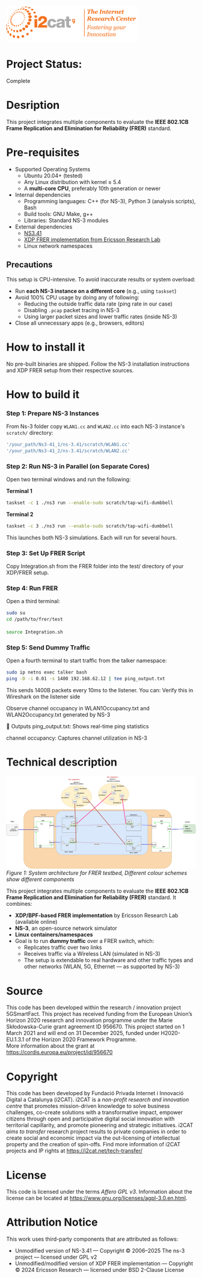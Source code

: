 ![i2CAT Logo](Fundacio-Privada-I2CAT.png)



# Project Status: 
Complete

# Desription
This project integrates multiple components to evaluate the **IEEE 802.1CB Frame Replication and Elimination for Reliability (FRER)** standard. 


# Pre-requisites
- Supported Operating Systems
  - Ubuntu 20.04+ (tested)
  - Any Linux distribution with kernel ≥ 5.4
  - A **multi-core CPU**, preferably 10th generation or newer
- Internal dependencies
  - Programming languages: C++ (for NS-3), Python 3 (analysis scripts), Bash
  - Build tools: GNU Make, g++
  - Libraries: Standard NS-3 modules
- External dependencies
  - [NS3.41](https://www.nsnam.org/)
  - [XDP FRER implementation from Ericsson Research Lab](https://github.com/EricssonResearch/xdpfrer)
  - Linux network namespaces



##  Precautions

This setup is CPU-intensive. To avoid inaccurate results or system overload:

- Run **each NS-3 instance on a different core** (e.g., using `taskset`)
- Avoid 100% CPU usage by doing any of following:
  - Reducing the outside traffic data rate (ping rate in our case)
  - Disabling `.pcap` packet tracing in NS-3
  - Using larger packet sizes and lower traffic rates (inside NS-3)
- Close all unnecessary apps (e.g., browsers, editors)


# How to install it 
No pre-built binaries are shipped. Follow the NS-3 installation instructions and XDP FRER setup from their respective sources.

# How to build it

### Step 1: Prepare NS-3 Instances

From Ns-3 folder copy `WLAN1.cc` and `WLAN2.cc` into each NS-3 instance's `scratch/` directory:

```bash
'/your_path/Ns3-41_1/ns-3.41/scratch/WLAN1.cc'
'/your_path/Ns3-41_2/ns-3.41/scratch/WLAN2.cc'
```


### Step 2: Run NS-3 in Parallel (on Separate Cores)
Open two terminal windows and run the following:

**Terminal 1**
```bash
taskset -c 1 ./ns3 run --enable-sudo scratch/tap-wifi-dumbbell
```

**Terminal 2**
```bash
taskset -c 3 ./ns3 run --enable-sudo scratch/tap-wifi-dumbbell
```
This launches both NS-3 simulations. Each will run for several hours.


### Step 3: Set Up FRER Script
Copy Integration.sh from the FRER folder into the test/ directory of your XDP/FRER setup.



### Step 4: Run FRER
Open a third terminal:

```bash
sudo su
cd /path/to/frer/test

source Integration.sh

```

### Step 5: Send Dummy Traffic
Open a fourth terminal to start traffic from the talker namespace:

```bash
sudo ip netns exec talker bash
ping -D -i 0.01 -s 1400 192.168.62.12 | tee ping_output.txt
```


This sends 1400B packets every 10ms to the listener. You can:
Verify this in Wireshark on the listener side

Observe channel occupancy in WLAN1Occupancy.txt and WLAN2Occupancy.txt  generated by NS-3


📂 Outputs
ping_output.txt: Shows real-time ping statistics

channel occupancy: Captures channel utilization in NS-3





# Technical description 
![system architecture](FRER_Arch.jpg)
*Figure 1: System architecture for FRER testbed, Different colour schemes show different components*

This project integrates multiple components to evaluate the **IEEE 802.1CB Frame Replication and Elimination for Reliability (FRER)** standard. It combines:

- **XDP/BPF-based FRER implementation** by Ericsson Research Lab (available online)
- **NS-3**, an open-source network simulator
- **Linux containers/namespaces**
- Goal is to run **dummy traffic** over a FRER switch, which:
  -  Replicates traffic over two links
  -  Receives traffic via a Wireless LAN (simulated in NS-3)
  -  The setup is extendable to real hardware and other traffic types and other networks (WLAN, 5G, Ethernet — as supported by NS-3)


# Source
This code has been developed within the research / innovation project 5GSmartFact. This project has received funding from the European Union’s Horizon 2020 research and innovation programme under the Marie Skłodowska-Curie grant agreement ID 956670. This project started on 1 March 2021 and will end on 31 December 2025, funded under H2020-EU.1.3.1 of the Horizon 2020 Framework Programme.  
More information about the grant at https://cordis.europa.eu/project/id/956670


# Copyright
This code has been developed by Fundació Privada Internet i Innovació Digital a Catalunya (i2CAT). i2CAT is a *non-profit research and innovation centre* that  promotes mission-driven knowledge to solve business challenges, co-create solutions with a transformative impact, empower citizens through open and participative digital social innovation with territorial capillarity, and promote pioneering and strategic initiatives.
i2CAT *aims to transfer* research project results to private companies in order to create social and economic impact via the out-licensing of intellectual property and the creation of spin-offs.
Find more information of i2CAT projects and IP rights at https://i2cat.net/tech-transfer/


# License
This code is licensed under the terms *Affero GPL v3*. Information about the license can be located at https://www.gnu.org/licenses/agpl-3.0.en.html.

# Attribution Notice
This work uses third-party components that are attributed as follows:

* Unmodified version of NS-3.41 — Copyright © 2006–2025 The ns-3 project — licensed under GPL v2
* Unmodified/modified version of XDP FRER implementation — Copyright © 2024 Ericsson Research — licensed under BSD 2-Clause License


